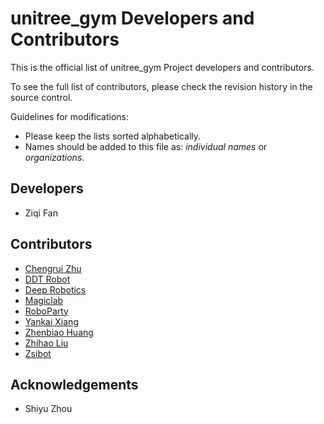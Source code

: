# unitree_gym Developers and Contributors

This is the official list of unitree_gym Project developers and contributors.

To see the full list of contributors, please check the revision history in the source control.

Guidelines for modifications:

* Please keep the lists sorted alphabetically.
* Names should be added to this file as: *individual names* or *organizations*.

## Developers

* Ziqi Fan

## Contributors

* [Chengrui Zhu](https://github.com/chengruiz)
* [DDT Robot](https://directdrive.com)
* [Deep Robotics](https://www.deeprobotics.cn/en)
* [Magiclab](https://www.magiclab.top/)
* [RoboParty](https://roboparty.cn/)
* [Yankai Xiang](https://github.com/cmjang)
* [Zhenbiao Huang](https://github.com/legubiao)
* [Zhihao Liu](https://github.com/Luo1imasi)
* [Zsibot](https://www.zsibot.com)

## Acknowledgements

* Shiyu Zhou

